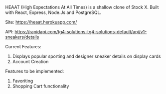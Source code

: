 HEAAT (High Expectations At All Times) is a shallow clone of Stock X. Built with React, Express, Node.Js and PostgreSQL.

Site: https://heaat.herokuapp.com/

API: https://rapidapi.com/tg4-solutions-tg4-solutions-default/api/v1-sneakers/details

Current Features:

1. Displays popular sporting and designer sneaker details on display cards
2. Account Creation

Features to be implemented:

1. Favoriting
2. Shopping Cart functionality
